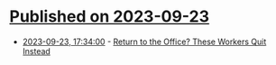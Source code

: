 # [Published on 2023-09-23](index.md)

* [2023-09-23, 17:34:00](https://it.slashdot.org/story/23/09/23/068231/return-to-the-office-these-workers-quit-instead?utm_source=rss1.0mainlinkanon&utm_medium=feed) - [Return to the Office?  These Workers Quit Instead](https://it.slashdot.org/story/23/09/23/068231/return-to-the-office-these-workers-quit-instead?utm_source=rss1.0mainlinkanon&utm_medium=feed)
